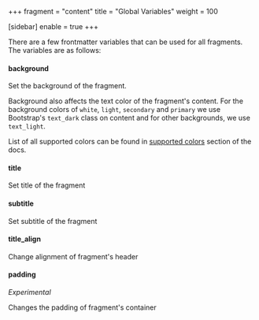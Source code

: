 +++
fragment = "content"
title = "Global Variables"
weight = 100

[sidebar]
  enable = true
+++

There are a few frontmatter variables that can be used for all fragments. The
variables are as follows:

#### background
Set the background of the fragment.

Background also affects the text color of the fragment's content.
For the background colors of `white`, `light`, `secondary` and `primary` we use Bootstrap's `text_dark` class on content and for other backgrounds, we use `text_light`.

List of all supported colors can be found in [supported colors](/docs/supported-colors) section of the docs.

#### title
Set title of the fragment

#### subtitle    
Set subtitle of the fragment

#### title_align 
Change alignment of fragment's header

#### padding
*Experimental* 

Changes the padding of fragment's container
